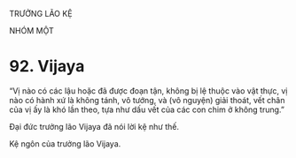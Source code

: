 TRƯỞNG LÃO KỆ

NHÓM MỘT

# 92. Vijaya

“Vị nào có các lậu hoặc đã được đoạn tận, không bị lệ thuộc vào vật thực, vị nào có hành xứ là không tánh, vô tướng, và (vô nguyện) giải thoát, vết chân của vị ấy là khó lần theo, tựa như dấu vết của các con chim ở không trung.”

Đại đức trưởng lão Vijaya đã nói lời kệ như thế.

Kệ ngôn của trưởng lão Vijaya.
